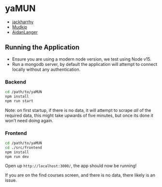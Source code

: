 # yaMUN

- [jackharrhy](https://github.com/jackharrhy)
- [Mudkip](https://github.com/mudkip)
- [AidanLanger](https://github.com/aidanlanger)

## Running the Application

- Ensure you are using a modern node version, we test using Node v15.
- Run a mongodb server, by default the application will attempt to connect locally without any authentication.

### Backend

```sh
cd /path/to/yaMUN
npm install
npm run start
```

Note: on first startup, if there is no data, it will attempt to scrape _all_ of the required data, this might take upwards of five minutes, but once its done it won't need doing again.

### Frontend

```sh
cd /path/to/yaMUN
cd ./src/frontend
npm install
npm run dev
```

Open up `http://localhost:3000/`, the app should now be running!

If you are on the find courses screen, and there is no data, there likely is an issue.


